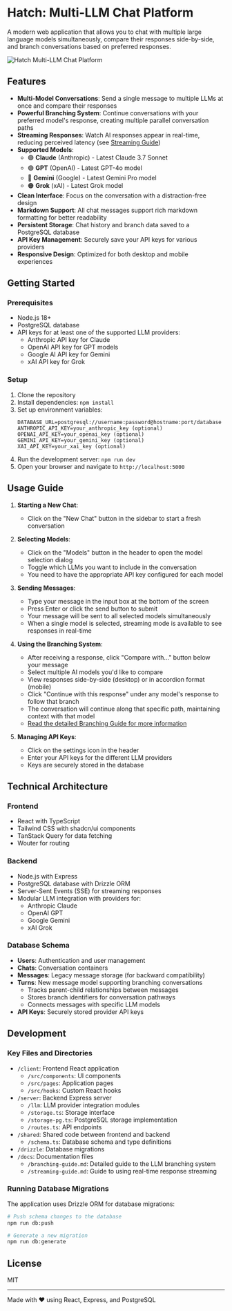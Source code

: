 # Hatch: Multi-LLM Chat Platform

A modern web application that allows you to chat with multiple large language models simultaneously, compare their responses side-by-side, and branch conversations based on preferred responses.

![Hatch Multi-LLM Chat Platform](./screenshot.png)

## Features

- **Multi-Model Conversations**: Send a single message to multiple LLMs at once and compare their responses
- **Powerful Branching System**: Continue conversations with your preferred model's response, creating multiple parallel conversation paths
- **Streaming Responses**: Watch AI responses appear in real-time, reducing perceived latency (see [Streaming Guide](./docs/streaming-guide.md))
- **Supported Models**:
  - 🟣 **Claude** (Anthropic) - Latest Claude 3.7 Sonnet
  - 🟢 **GPT** (OpenAI) - Latest GPT-4o model
  - 🔵 **Gemini** (Google) - Latest Gemini Pro model
  - 🟠 **Grok** (xAI) - Latest Grok model
- **Clean Interface**: Focus on the conversation with a distraction-free design
- **Markdown Support**: All chat messages support rich markdown formatting for better readability
- **Persistent Storage**: Chat history and branch data saved to a PostgreSQL database
- **API Key Management**: Securely save your API keys for various providers
- **Responsive Design**: Optimized for both desktop and mobile experiences

## Getting Started

### Prerequisites

- Node.js 18+
- PostgreSQL database
- API keys for at least one of the supported LLM providers:
  - Anthropic API key for Claude
  - OpenAI API key for GPT models
  - Google AI API key for Gemini
  - xAI API key for Grok

### Setup

1. Clone the repository
2. Install dependencies: `npm install`
3. Set up environment variables:
   ```
   DATABASE_URL=postgresql://username:password@hostname:port/database
   ANTHROPIC_API_KEY=your_anthropic_key (optional)
   OPENAI_API_KEY=your_openai_key (optional)
   GEMINI_API_KEY=your_gemini_key (optional)
   XAI_API_KEY=your_xai_key (optional)
   ```
4. Run the development server: `npm run dev`
5. Open your browser and navigate to `http://localhost:5000`

## Usage Guide

1. **Starting a New Chat**:
   - Click on the "New Chat" button in the sidebar to start a fresh conversation

2. **Selecting Models**:
   - Click on the "Models" button in the header to open the model selection dialog
   - Toggle which LLMs you want to include in the conversation
   - You need to have the appropriate API key configured for each model

3. **Sending Messages**:
   - Type your message in the input box at the bottom of the screen
   - Press Enter or click the send button to submit
   - Your message will be sent to all selected models simultaneously
   - When a single model is selected, streaming mode is available to see responses in real-time

4. **Using the Branching System**:
   - After receiving a response, click "Compare with..." button below your message
   - Select multiple AI models you'd like to compare
   - View responses side-by-side (desktop) or in accordion format (mobile)
   - Click "Continue with this response" under any model's response to follow that branch
   - The conversation will continue along that specific path, maintaining context with that model
   - [Read the detailed Branching Guide for more information](./docs/branching-guide.md)

5. **Managing API Keys**:
   - Click on the settings icon in the header
   - Enter your API keys for the different LLM providers
   - Keys are securely stored in the database

## Technical Architecture

### Frontend
- React with TypeScript
- Tailwind CSS with shadcn/ui components
- TanStack Query for data fetching
- Wouter for routing

### Backend
- Node.js with Express
- PostgreSQL database with Drizzle ORM
- Server-Sent Events (SSE) for streaming responses
- Modular LLM integration with providers for:
  - Anthropic Claude
  - OpenAI GPT
  - Google Gemini
  - xAI Grok

### Database Schema
- **Users**: Authentication and user management
- **Chats**: Conversation containers
- **Messages**: Legacy message storage (for backward compatibility)
- **Turns**: New message model supporting branching conversations
  - Tracks parent-child relationships between messages
  - Stores branch identifiers for conversation pathways
  - Connects messages with specific LLM models
- **API Keys**: Securely stored provider API keys

## Development

### Key Files and Directories

- `/client`: Frontend React application
  - `/src/components`: UI components
  - `/src/pages`: Application pages
  - `/src/hooks`: Custom React hooks
- `/server`: Backend Express server
  - `/llm`: LLM provider integration modules
  - `/storage.ts`: Storage interface
  - `/storage-pg.ts`: PostgreSQL storage implementation
  - `/routes.ts`: API endpoints
- `/shared`: Shared code between frontend and backend
  - `/schema.ts`: Database schema and type definitions
- `/drizzle`: Database migrations
- `/docs`: Documentation files
  - `/branching-guide.md`: Detailed guide to the LLM branching system
  - `/streaming-guide.md`: Guide to using real-time response streaming

### Running Database Migrations

The application uses Drizzle ORM for database migrations:

```bash
# Push schema changes to the database
npm run db:push

# Generate a new migration
npm run db:generate
```

## License

MIT

---

Made with ❤️ using React, Express, and PostgreSQL